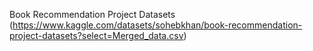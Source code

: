 Book Recommendation Project Datasets
(https://www.kaggle.com/datasets/sohebkhan/book-recommendation-project-datasets?select=Merged_data.csv)